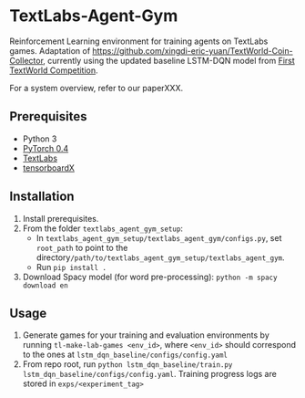 # TextLabs-Agent-Gym
 
Reinforcement Learning environment for training agents on TextLabs games. Adaptation of https://github.com/xingdi-eric-yuan/TextWorld-Coin-Collector, currently using the updated baseline LSTM-DQN model from [First TextWorld Competition](https://competitions.codalab.org/competitions/20865).

For a system overview, refer to our paperXXX.

## Prerequisites
* Python 3
* [PyTorch 0.4][pytorch_install]
* [TextLabs][textlabs_install]
* [tensorboardX][tensorboardx_install]

## Installation

 1. Install prerequisites.
 2. From the folder `textlabs_agent_gym_setup`:
	 - In `textlabs_agent_gym_setup/textlabs_agent_gym/configs.py`, set `root_path` to point to the directory`/path/to/textlabs_agent_gym_setup/textlabs_agent_gym`.
	 - Run `pip install .`
 3. Download Spacy model (for word pre-processing): `python -m spacy download en`

[pytorch_install]: http://pytorch.org/
[textlabs_install]: https://github.com/ronentk/TextLabs
[tensorboardx_install]: https://github.com/lanpa/tensorboardX/

## Usage

1. Generate games for your training and evaluation environments by running `tl-make-lab-games <env_id>`, where `<env_id>` should correspond to the ones at `lstm_dqn_baseline/configs/config.yaml`
2. From repo root, run `python lstm_dqn_baseline/train.py lstm_dqn_baseline/configs/config.yaml`. Training progress logs are stored in `exps/<experiment_tag>`
